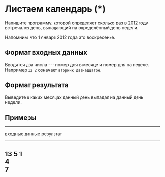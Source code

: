 # Листаем календарь (*)

Напишите программу, которой определяет сколько раз в 2012 году
встречался день, выпадающий на определённый день недели.

Напомним, что 1 января 2012 года это воскресенье.

## Формат входных данных

Вводятся два числа --- номер дня в месяце и номер дня на неделе.
Например `12 2` означает `вторник двенадцатое`.

## Формат результата

Выведите в каких месяцах данный день выпадал на данный день недели.

## Примеры

-----------------------------------
входные данные       результат
-------------------  --------------
13 5                 1\
                     4\
                     7
-----------------------------------
